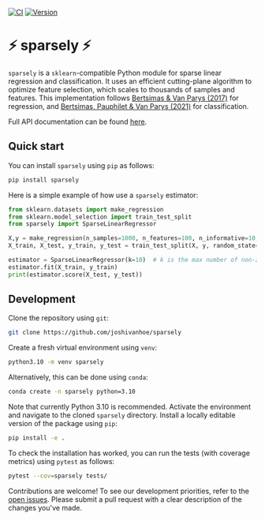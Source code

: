 [![CI](https://github.com/joshivanhoe/sparsely/actions/workflows/ci.yml/badge.svg?branch=main)](https://github.com/joshivanhoe/sparsely/actions/workflows/ci.yml)
[![Version](https://img.shields.io/pypi/v/sparsely?color=blue)](https://pypi.org/project/sparsely/)


# ⚡ sparsely ⚡
`sparsely` is a `sklearn`-compatible Python module for sparse linear regression and classification. It uses an efficient cutting-plane algorithm to optimize feature selection, which scales to thousands of samples and features.
This implementation follows [Bertsimas & Van Parys (2017)](https://arxiv.org/pdf/1709.10029.pdf) for regression, and [Bertsimas, Pauphilet & Van Parys (2021)](https://link.springer.com/article/10.1007/s10994-021-06085-5) for classification.

Full API documentation can be found [here](https://joshivanhoe.github.io/sparsely/).

## Quick start

You can install `sparsely` using `pip` as follows:

```bash
pip install sparsely
```

Here is a simple example of how use a `sparsely` estimator:

```python
from sklearn.datasets import make_regression
from sklearn.model_selection import train_test_split
from sparsely import SparseLinearRegressor

X,y = make_regression(n_samples=1000, n_features=100, n_informative=10, random_state=0)
X_train, X_test, y_train, y_test = train_test_split(X, y, random_state=0)

estimator = SparseLinearRegressor(k=10)  # k is the max number of non-zero coefficients
estimator.fit(X_train, y_train)
print(estimator.score(X_test, y_test))
```

## Development

Clone the repository using `git`:

```bash
git clone https://github.com/joshivanhoe/sparsely

````

Create a fresh virtual environment using `venv`:

```bash
python3.10 -m venv sparsely
```

Alternatively, this can be done using `conda`:

```bash
conda create -n sparsely python=3.10
```

Note that currently Python 3.10 is recommended.
Activate the environment and navigate to the cloned `sparsely` directory. Install a locally editable version of the package using `pip`:

```bash
pip install -e .
```

To check the installation has worked, you can run the tests (with coverage metrics) using `pytest` as follows:

```bash
pytest --cov=sparsely tests/
```

Contributions are welcome! To see our development priorities, refer to the [open issues](https://github.com/joshivanhoe/sparsely/issues).
Please submit a pull request with a clear description of the changes you've made.
